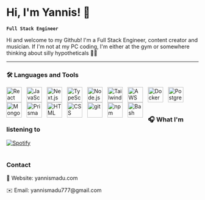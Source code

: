 # Hi, I'm Yannis! 👋

**`Full Stack Engineer`**

<p>Hi and welcome to my Github! I'm a Full Stack Engineer, content creator and musician. If I'm not at my PC coding, I'm either at the gym or somewhere thinking about silly hypotheticals 🤔💭</p>

---

### 🛠️ Languages and Tools
<img align="left" alt="React" width="40px" style="padding-right:10px" src="https://cdn.jsdelivr.net/gh/devicons/devicon/icons/react/react-original.svg"  />
<img align="left" alt="JavaScript" width="40px" style="padding-right:10px" src="https://cdn.jsdelivr.net/gh/devicons/devicon/icons/javascript/javascript-original.svg"  />
<img align="left" alt="Next.js" width="40px" style="padding-right:10px" src="https://cdn.jsdelivr.net/gh/devicons/devicon/icons/nextjs/nextjs-original.svg"/>
<img align="left" alt="TypeScript" width="40px" style="padding-right:10px" src="https://cdn.jsdelivr.net/gh/devicons/devicon/icons/typescript/typescript-original.svg" />
<img align="left" alt="Node.js" width="40px" style="padding-right:10px" src="https://cdn.jsdelivr.net/gh/devicons/devicon@latest/icons/nodejs/nodejs-original.svg" />          
<img align="left" alt="TailwindCSS" width="40px" style="padding-right:10px" src="https://cdn.jsdelivr.net/gh/devicons/devicon@latest/icons/tailwindcss/tailwindcss-original.svg" />
<img align="left" alt="AWS" width="40px" style="padding-right:10px" src="https://cdn.jsdelivr.net/gh/devicons/devicon@latest/icons/amazonwebservices/amazonwebservices-original-wordmark.svg" />
<img align="left" alt="Docker" width="40px" style="padding-right:10px" src="https://cdn.jsdelivr.net/gh/devicons/devicon@latest/icons/docker/docker-plain.svg" />
<img align="left" alt="PostgreSQL" width="40px" style="padding-right:10px" src="https://cdn.jsdelivr.net/gh/devicons/devicon@latest/icons/postgresql/postgresql-original.svg" />         
<img align="left" alt="MongoDB" width="40px" style="padding-right:10px" src="https://cdn.jsdelivr.net/gh/devicons/devicon/icons/mongodb/mongodb-original-wordmark.svg" />
<img align="left" alt="Prisma" width="40px" style="padding-right:10px" src="https://cdn.jsdelivr.net/gh/devicons/devicon@latest/icons/prisma/prisma-original.svg" />          
<img align="left" alt="HTML" width="40px" style="padding-right:10px" src="https://cdn.jsdelivr.net/gh/devicons/devicon/icons/html5/html5-original.svg"  />
<img align="left" alt="CSS" width="40px" style="padding-right:10px" src="https://cdn.jsdelivr.net/gh/devicons/devicon/icons/css3/css3-original.svg" />
<img align="left" alt="git" width="40px" style="padding-right:10px" src="https://cdn.jsdelivr.net/gh/devicons/devicon/icons/git/git-original.svg" />
<img align="left" alt="npm" width="40px" style="padding-right:10px" src="https://cdn.jsdelivr.net/gh/devicons/devicon/icons/npm/npm-original-wordmark.svg"/>
<img align="left" alt="Bash" width="40px" style="padding-right:10px" src="https://cdn.jsdelivr.net/gh/devicons/devicon/icons/bash/bash-original.svg" />

          
          
</br>
</br>
</br>


### 🎧 What I'm listening to
[![Spotify](https://novatorem-edqo40efx-voltz7788.vercel.app/api/spotify)](https://open.spotify.com/user/yannis.madu.777)
</br>

#
### Contact
<p>🔗 Website: yannismadu.com</p>
<p>✉️ Email: yannismadu777@gmail.com</p>

